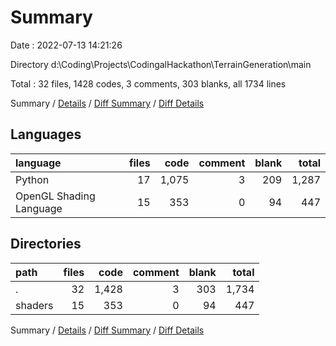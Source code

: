 # Summary

Date : 2022-07-13 14:21:26

Directory d:\\Coding\\Projects\\CodingalHackathon\\TerrainGeneration\\main

Total : 32 files,  1428 codes, 3 comments, 303 blanks, all 1734 lines

Summary / [Details](details.md) / [Diff Summary](diff.md) / [Diff Details](diff-details.md)

## Languages
| language | files | code | comment | blank | total |
| :--- | ---: | ---: | ---: | ---: | ---: |
| Python | 17 | 1,075 | 3 | 209 | 1,287 |
| OpenGL Shading Language | 15 | 353 | 0 | 94 | 447 |

## Directories
| path | files | code | comment | blank | total |
| :--- | ---: | ---: | ---: | ---: | ---: |
| . | 32 | 1,428 | 3 | 303 | 1,734 |
| shaders | 15 | 353 | 0 | 94 | 447 |

Summary / [Details](details.md) / [Diff Summary](diff.md) / [Diff Details](diff-details.md)